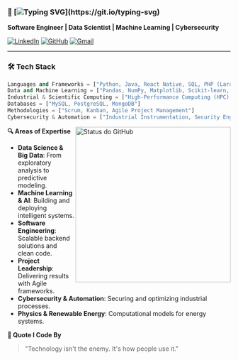 ### 👋 [![Typing SVG](https://readme-typing-svg.herokuapp.com/?font=Ubuntu+Condensed&color=FF007AFF&size=35&center=true&vCenter=true&width=1000&lines=Hello,+I'm+Amanda+Borges!)](https://git.io/typing-svg)

**Software Engineer | Data Scientist | Machine Learning | Cybersecurity**

[![LinkedIn](https://img.shields.io/badge/LinkedIn-Connect-blue?style=flat&logo=linkedin)](https://linkedin.com/in/amandadecassiaborges)
[![GitHub](https://img.shields.io/badge/GitHub-Follow-black?style=flat&logo=github)](https://github.com/amandadecassiaborges)
[![Gmail](https://img.shields.io/badge/Gmail-Contact-red?style=flat&logo=gmail)](mailto:amandaborgeses@email.com)

---

### 🛠️ **Tech Stack**
```python
Languages and Frameworks = ["Python, Java, React Native, SQL, PHP (Laravel, Blade), Spring Boot"]
Data and Machine Learning = ["Pandas, NumPy, Matplotlib, Scikit-learn, TensorFlow"]
Industrial & Scientific Computing = ["High-Performance Computing (HPC), Modeling & Simulation"]
Databases = ["MySQL, PostgreSQL, MongoDB"]
Methodologies = ["Scrum, Kanban, Agile Project Management"]
Cybersecurity & Automation = ["Industrial Instrumentation, Security Engineering"]
```
<img align='right' width="350px" src="https://github-readme-stats.vercel.app/api?username=amandadecassiaborges&show_icons=true&theme=dark" alt="Status do GitHub">

**🔍 Areas of Expertise**
- **Data Science & Big Data**: From exploratory analysis to predictive modeling.
- **Machine Learning & AI**: Building and deploying intelligent systems.
- **Software Engineering**: Scalable backend solutions and clean code.
- **Project Leadership**: Delivering results with Agile frameworks.
- **Cybersecurity & Automation**: Securing and optimizing industrial processes.
- **Physics & Renewable Energy**: Computational models for energy systems.

**💬 Quote I Code By**
> "Technology isn't the enemy. It's how people use it."

